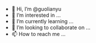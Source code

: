 - 👋 Hi, I’m @guolianyu
- 👀 I’m interested in ...
- 🌱 I’m currently learning ...
- 💞️ I’m looking to collaborate on ...
- 📫 How to reach me ...

<!---
guolianyu/guolianyu is a ✨ special ✨ repository because its `README.md` (this file) appears on your GitHub profile.
You can click the Preview link to take a look at your changes.
--->
